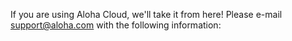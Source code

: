 If you are using Aloha Cloud, we'll take it from here! Please e-mail
[support@aloha.com](mailto:support@aloha.com) with the following information:
